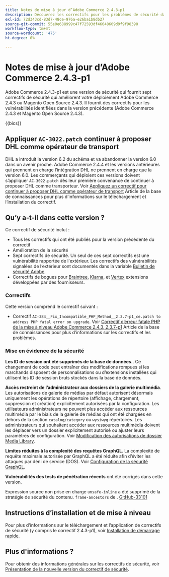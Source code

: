 ```yaml
---
title: Notes de mise à jour d’Adobe Commerce 2.4.3-p1
description: Découvrez les correctifs pour les problèmes de sécurité dans la version 2.4.3-p1 d’Adobe Commerce.
exl-id: 72d343cd-83d7-48ce-976a-e26ba1b8db27
source-git-commit: 55e0e688999c47f72593df46648609d9f9f98398
workflow-type: tm+mt
source-wordcount: '475'
ht-degree: 0%

---
```


# Notes de mise à jour d’Adobe Commerce 2.4.3-p1

Adobe Commerce 2.4.3-p1 est une version de sécurité qui fournit sept correctifs de sécurité qui améliorent votre déploiement Adobe Commerce 2.4.3 ou Magento Open Source 2.4.3. Il fournit des correctifs pour les vulnérabilités identifiées dans la version précédente (Adobe Commerce 2.4.3 et Magento Open Source 2.4.3).

{{bics}}

## Appliquer `AC-3022.patch` continuer à proposer DHL comme opérateur de transport

DHL a introduit la version 6.2 du schéma et va abandonner la version 6.0 dans un avenir proche. Adobe Commerce 2.4.4 et les versions antérieures qui prennent en charge l’intégration DHL ne prennent en charge que la version 6.0. Les commerçants qui déploient ces versions doivent s’appliquer `AC-3022.patch` dès leur première convenance de continuer à proposer DHL comme transporteur. Voir [Appliquez un correctif pour continuer à proposer DHL comme opérateur de transport](https://support.magento.com/hc/en-us/articles/7707818131597-Apply-a-patch-to-continue-offering-DHL-as-shipping-carrier) Article de la base de connaissances pour plus d’informations sur le téléchargement et l’installation du correctif.

## Qu’y a-t-il dans cette version ?

Ce correctif de sécurité inclut :

* Tous les correctifs qui ont été publiés pour la version précédente du correctif
* Amélioration de la sécurité
* Sept correctifs de sécurité. Un seul de ces sept correctifs est une vulnérabilité rapportée de l&#39;extérieur. Les correctifs des vulnérabilités signalées de l’extérieur sont documentés dans la variable [Bulletin de sécurité Adobe](https://helpx.adobe.com/security/products/magento/apsb21-86.html).
* Correctifs de bogues pour [Braintree](https://experienceleague.adobe.com/docs/commerce-admin/stores-sales/payments/braintree.html), [Klarna](https://marketplace.magento.com/klarna-m2-klarna.html), et [Vertex](https://marketplace.magento.com/vertexinc-vertex-tax-module.html) extensions développées par des fournisseurs.

### Correctifs

Cette version comprend le correctif suivant :

* Correctif `AC-384__Fix_Incompatible_PHP_Method__2.3.7-p1_ce.patch to address PHP fatal error on upgrade`. Voir [Correctif d’erreur fatale PHP de la mise à niveau Adobe Commerce 2.4.3, 2.3.7-p1](https://support.magento.com/hc/en-us/articles/4408021533069-Adobe-Commerce-upgrade-2-4-3-2-3-7-p1-PHP-Fatal-error-Hotfix) Article de la base de connaissances pour plus d’informations sur les correctifs et les problèmes.

### Mise en évidence de la sécurité

**Les ID de session ont été supprimés de la base de données.**. Ce changement de code peut entraîner des modifications rompues si les marchands disposent de personnalisations ou d’extensions installées qui utilisent les ID de session bruts stockés dans la base de données. <!-- MC-40976-->

**Accès restreint de l’administrateur aux dossiers de la galerie multimédia**. Les autorisations de galerie de médias par défaut autorisent désormais uniquement les opérations de répertoire (affichage, chargement, suppression et création) explicitement autorisées par la configuration. Les utilisateurs administrateurs ne peuvent plus accéder aux ressources multimédia par le biais de la galerie de médias qui ont été chargées en dehors de la section `catalog/category` ou `wysiwyg` répertoires. Les administrateurs qui souhaitent accéder aux ressources multimédia doivent les déplacer vers un dossier explicitement autorisé ou ajuster leurs paramètres de configuration. Voir [Modification des autorisations de dossier Media Library](https://developer.adobe.com/commerce/php/tutorials/backend/modify-image-library-permissions/). <!-- B2B-1897-->

**Limites réduites à la complexité des requêtes GraphQL**. La complexité de requête maximale autorisée par GraphQL a été réduite afin d’éviter les attaques par déni de service (DOS). Voir [Configuration de la sécurité GraphQL](https://devdocs.magento.com/guides/v2.4/graphql/security-configuration.html). <!-- PWA-1700-->

**Vulnérabilités des tests de pénétration récents** ont été corrigés dans cette version. <!-- MC-42431-->

Expression source non prise en charge `unsafe-inline` a été supprimé de la stratégie de sécurité du contenu. `frame-ancestors` de . [GitHub-33101](https://github.com/magento/magento2/issues/33101)<!-- MC-42632-->

## Instructions d’installation et de mise à niveau

Pour plus d’informations sur le téléchargement et l’application de correctifs de sécurité (y compris le correctif 2.4.3-p1), voir [Installation de démarrage rapide](../../../installation/composer.md).

## Plus d&#39;informations ?

Pour obtenir des informations générales sur les correctifs de sécurité, voir [Présentation de la nouvelle version du correctif de sécurité](https://community.magento.com/t5/Magento-DevBlog/Introducing-the-New-Security-Patch-Release/ba-p/141287).
